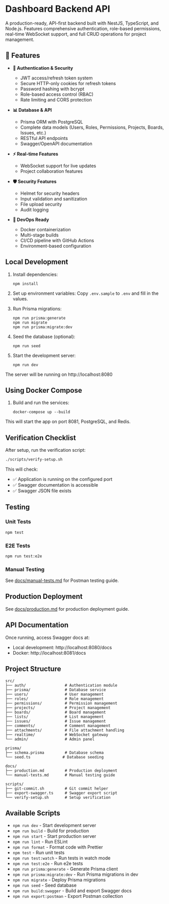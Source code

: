 # Dashboard Backend API

A production-ready, API-first backend built with NestJS, TypeScript, and Node.js. Features comprehensive authentication, role-based permissions, real-time WebSocket support, and full CRUD operations for project management.

## 🚀 Features

- **🔐 Authentication & Security**
  - JWT access/refresh token system
  - Secure HTTP-only cookies for refresh tokens
  - Password hashing with bcrypt
  - Role-based access control (RBAC)
  - Rate limiting and CORS protection

- **📊 Database & API**
  - Prisma ORM with PostgreSQL
  - Complete data models (Users, Roles, Permissions, Projects, Boards, Issues, etc.)
  - RESTful API endpoints
  - Swagger/OpenAPI documentation

- **⚡ Real-time Features**
  - WebSocket support for live updates
  - Project collaboration features

- **🛡️ Security Features**
  - Helmet for security headers
  - Input validation and sanitization
  - File upload security
  - Audit logging

- **🐳 DevOps Ready**
  - Docker containerization
  - Multi-stage builds
  - CI/CD pipeline with GitHub Actions
  - Environment-based configuration

## Local Development

1. Install dependencies:
   ```
   npm install
   ```

2. Set up environment variables:
   Copy `.env.sample` to `.env` and fill in the values.

3. Run Prisma migrations:
   ```
   npm run prisma:generate
   npm run migrate
   npm run prisma:migrate:dev
   ```

4. Seed the database (optional):
   ```
   npm run seed
   ```

5. Start the development server:
   ```
   npm run dev
   ```

The server will be running on http://localhost:8080

## Using Docker Compose

1. Build and run the services:
   ```
   docker-compose up --build
   ```

This will start the app on port 8081, PostgreSQL, and Redis.

## Verification Checklist

After setup, run the verification script:

```bash
./scripts/verify-setup.sh
```

This will check:
- ✅ Application is running on the configured port
- ✅ Swagger documentation is accessible
- ✅ Swagger JSON file exists

## Testing

### Unit Tests
```bash
npm test
```

### E2E Tests
```bash
npm run test:e2e
```

### Manual Testing
See [docs/manual-tests.md](docs/manual-tests.md) for Postman testing guide.

## Production Deployment

See [docs/production.md](docs/production.md) for production deployment guide.

## API Documentation

Once running, access Swagger docs at:
- Local development: http://localhost:8080/docs
- Docker: http://localhost:8081/docs

## Project Structure

```
src/
├── auth/                 # Authentication module
├── prisma/               # Database service
├── users/                # User management
├── roles/                # Role management
├── permissions/          # Permission management
├── projects/             # Project management
├── boards/               # Board management
├── lists/                # List management
├── issues/               # Issue management
├── comments/             # Comment management
├── attachments/          # File attachment handling
├── realtime/             # WebSocket gateway
└── admin/                # Admin panel

prisma/
├── schema.prisma         # Database schema
└── seed.ts              # Database seeding

docs/
├── production.md         # Production deployment
└── manual-tests.md       # Manual testing guide

scripts/
├── git-commit.sh         # Git commit helper
├── export-swagger.ts     # Swagger export script
└── verify-setup.sh       # Setup verification
```

## Available Scripts

- `npm run dev` - Start development server
- `npm run build` - Build for production
- `npm run start` - Start production server
- `npm run lint` - Run ESLint
- `npm run format` - Format code with Prettier
- `npm test` - Run unit tests
- `npm run test:watch` - Run tests in watch mode
- `npm run test:e2e` - Run e2e tests
- `npm run prisma:generate` - Generate Prisma client
- `npm run prisma:migrate:dev` - Run Prisma migrations in dev
- `npm run migrate` - Deploy Prisma migrations
- `npm run seed` - Seed database
- `npm run build:swagger` - Build and export Swagger docs
- `npm run export:postman` - Export Postman collection
